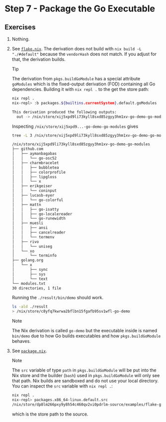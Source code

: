 # Step 7 - Package the Go Executable

## Exercises

1. Nothing.

2. See [`flake.nix`](./flake.nix). The derivation does not build with
   `nix build -L "./#default"` because the `vendorHash` does not match. If you
   adjust for that, the derivation builds.

   > [!TIP]
   >
   > The derivation from `pkgs.buildGoModule` has a special attribute
   > `goModules` which is the fixed-output derivation (FOD) containing all Go
   > dependencies. Building it with `nix repl .` to the get the store path:
   >
   > ```bash
   > nix repl .
   > nix-repl> :b packages.${builtins.currentSystem}.default.goModules
   >
   > This derivation produced the following outputs:
   >   out -> /nix/store/xij5xpd9li73kyll8sxd85zgyy3hm1xv-go-demo-go-modules
   > ```
   >
   > Inspecting `/nix/store/xij5xpd9...-go-demo-go-modules` gives
   >
   > ```bash
   > tree -L 3 /nix/store/xij5xpd9li73kyll8sxd85zgyy3hm1xv-go-demo-go-modules
   >
   > /nix/store/xij5xpd9li73kyll8sxd85zgyy3hm1xv-go-demo-go-modules
   > ├── github.com
   > │   ├── aymanbagabas
   > │   │   └── go-osc52
   > │   ├── charmbracelet
   > │   │   ├── bubbletea
   > │   │   ├── colorprofile
   > │   │   ├── lipgloss
   > │   │   └── x
   > │   ├── erikgeiser
   > │   │   └── coninput
   > │   ├── lucasb-eyer
   > │   │   └── go-colorful
   > │   ├── mattn
   > │   │   ├── go-isatty
   > │   │   ├── go-localereader
   > │   │   └── go-runewidth
   > │   ├── muesli
   > │   │   ├── ansi
   > │   │   ├── cancelreader
   > │   │   └── termenv
   > │   ├── rivo
   > │   │   └── uniseg
   > │   └── xo
   > │       └── terminfo
   > ├── golang.org
   > │   └── x
   > │       ├── sync
   > │       ├── sys
   > │       └── text
   > └── modules.txt
   > 30 directories, 1 file
   > ```

   Running the `./result/bin/demo` should work.

   ```bash
   ls -ald ./result
   > /nix/store/c8yfq7kwrwa2bflbn15fgafb95sv1wfl-go-demo
   ```

   > [!NOTE]
   >
   > The Nix derivation is called `go-demo` but the executable inside is named
   > `bin/demo` due to how Go builds executables and how `pkgs.buildGoModule`
   > behaves.

3. See [`package.nix`](nix/package.nix).

   > [!NOTE]
   >
   > The `src` variable of type `path` in `pkgs.buildGoModule` will be put into
   > the Nix store and the builder (`bash`) used in `pkgs.buildGoModule` will
   > only see that path. Nix builds are sandboxed and do not use your local
   > directory. You can inspect the `src` variable with `nix repl .`:
   >
   > ```bash
   > nix repl .
   > nix-repl> packages.x86_64-linux.default.src
   > /nix/store/dp8lm266pxy9y8h54c460qv2vi0pdrlm-source/examples/flake-go/step-7-solution/src
   > ```
   >
   > which is the store path to the source.
